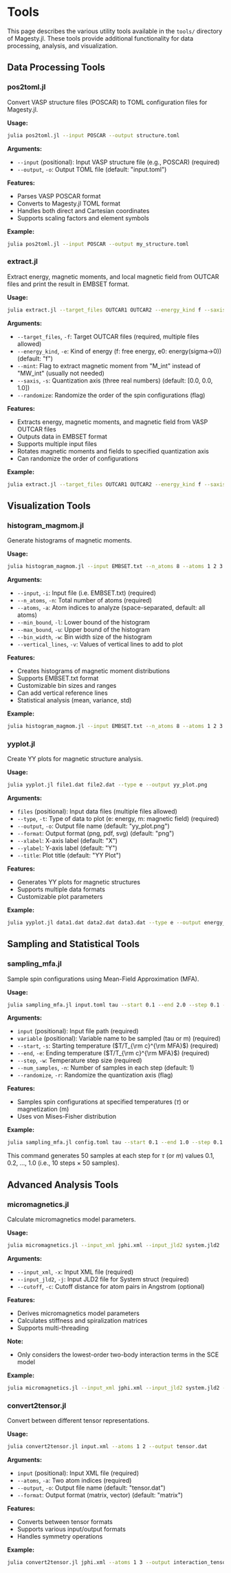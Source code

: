 # Tools

This page describes the various utility tools available in the `tools/` directory of Magesty.jl. These tools provide additional functionality for data processing, analysis, and visualization.

## Data Processing Tools

### pos2toml.jl
Convert VASP structure files (POSCAR) to TOML configuration files for Magesty.jl.

**Usage:**
```bash
julia pos2toml.jl --input POSCAR --output structure.toml
```

**Arguments:**
- `--input` (positional): Input VASP structure file (e.g., POSCAR) (required)
- `--output`, `-o`: Output TOML file (default: "input.toml")

**Features:**
- Parses VASP POSCAR format
- Converts to Magesty.jl TOML format
- Handles both direct and Cartesian coordinates
- Supports scaling factors and element symbols

**Example:**
```bash
julia pos2toml.jl --input POSCAR --output my_structure.toml
```

### extract.jl
Extract energy, magnetic moments, and local magnetic field from OUTCAR files and print the result in EMBSET format.

**Usage:**
```bash
julia extract.jl --target_files OUTCAR1 OUTCAR2 --energy_kind f --saxis 0 0 1
```

**Arguments:**
- `--target_files`, `-f`: Target OUTCAR files (required, multiple files allowed)
- `--energy_kind`, `-e`: Kind of energy (f: free energy, e0: energy(sigma->0)) (default: "f")
- `--mint`: Flag to extract magnetic moment from "M_int" instead of "MW_int" (usually not needed)
- `--saxis`, `-s`: Quantization axis (three real numbers) (default: [0.0, 0.0, 1.0])
- `--randomize`: Randomize the order of the spin configurations (flag)

**Features:**
- Extracts energy, magnetic moments, and magnetic field from VASP OUTCAR files
- Outputs data in EMBSET format
- Supports multiple input files
- Rotates magnetic moments and fields to specified quantization axis
- Can randomize the order of configurations

**Example:**
```bash
julia extract.jl --target_files OUTCAR1 OUTCAR2 --energy_kind f --saxis 1 0 0 --randomize
```

## Visualization Tools

### histogram_magmom.jl
Generate histograms of magnetic moments.

**Usage:**
```bash
julia histogram_magmom.jl --input EMBSET.txt --n_atoms 8 --atoms 1 2 3 4
```

**Arguments:**
- `--input`, `-i`: Input file (i.e. EMBSET.txt) (required)
- `--n_atoms`, `-n`: Total number of atoms (required)
- `--atoms`, `-a`: Atom indices to analyze (space-separated, default: all atoms)
- `--min_bound`, `-l`: Lower bound of the histogram
- `--max_bound`, `-u`: Upper bound of the histogram
- `--bin_width`, `-w`: Bin width size of the histogram
- `--vertical_lines`, `-v`: Values of vertical lines to add to plot

**Features:**
- Creates histograms of magnetic moment distributions
- Supports EMBSET.txt format
- Customizable bin sizes and ranges
- Can add vertical reference lines
- Statistical analysis (mean, variance, std)

**Example:**
```bash
julia histogram_magmom.jl --input EMBSET.txt --n_atoms 8 --atoms 1 2 3 4 --bin_width 0.1
```

### yyplot.jl
Create YY plots for magnetic structure analysis.

**Usage:**
```bash
julia yyplot.jl file1.dat file2.dat --type e --output yy_plot.png
```

**Arguments:**
- `files` (positional): Input data files (multiple files allowed)
- `--type`, `-t`: Type of data to plot (e: energy, m: magnetic field) (required)
- `--output`, `-o`: Output file name (default: "yy_plot.png")
- `--format`: Output format (png, pdf, svg) (default: "png")
- `--xlabel`: X-axis label (default: "X")
- `--ylabel`: Y-axis label (default: "Y")
- `--title`: Plot title (default: "YY Plot")

**Features:**
- Generates YY plots for magnetic structures
- Supports multiple data formats
- Customizable plot parameters

**Example:**
```bash
julia yyplot.jl data1.dat data2.dat data3.dat --type e --output energy_yy.png
```

## Sampling and Statistical Tools

### sampling_mfa.jl
Sample spin configurations using Mean-Field Approximation (MFA).

**Usage:**
```bash
julia sampling_mfa.jl input.toml tau --start 0.1 --end 2.0 --step 0.1 --num_samples 100
```

**Arguments:**
- `input` (positional): Input file path (required)
- `variable` (positional): Variable name to be sampled (tau or m) (required)
 - `--start`, `-s`: Starting temperature ($T/T_{\rm c}^{\rm MFA}$) (required)
 - `--end`, `-e`: Ending temperature ($T/T_{\rm c}^{\rm MFA}$) (required)
- `--step`, `-w`: Temperature step size (required)
- `--num_samples`, `-n`: Number of samples in each step (default: 1)
- `--randomize`, `-r`: Randomize the quantization axis (flag)

**Features:**
- Samples spin configurations at specified temperatures ($\tau$) or magnetization (m)
- Uses von Mises-Fisher distribution

**Example:**
```bash
julia sampling_mfa.jl config.toml tau --start 0.1 --end 1.0 --step 0.1 --num_samples 50 --randomize
```

This command generates 50 samples at each step for $\tau$ (or $m$) values 0.1, 0.2, ..., 1.0 (i.e., 10 steps × 50 samples).

## Advanced Analysis Tools

### micromagnetics.jl
Calculate micromagnetics model parameters.

**Usage:**
```bash
julia micromagnetics.jl --input_xml jphi.xml --input_jld2 system.jld2
```

**Arguments:**
- `--input_xml`, `-x`: Input XML file (required)
- `--input_jld2`, `-j`: Input JLD2 file for System struct (required)
- `--cutoff`, `-c`: Cutoff distance for atom pairs in Angstrom (optional)

**Features:**
- Derives micromagnetics model parameters
- Calculates stiffness and spiralization matrices
- Supports multi-threading

**Note:**
- Only considers the lowest-order two-body interaction terms in the SCE model

**Example:**
```bash
julia micromagnetics.jl --input_xml jphi.xml --input_jld2 system.jld2 --cutoff 5.0
```

### convert2tensor.jl
Convert between different tensor representations.

**Usage:**
```bash
julia convert2tensor.jl input.xml --atoms 1 2 --output tensor.dat
```

**Arguments:**
- `input` (positional): Input XML file (required)
- `--atoms`, `-a`: Two atom indices (required)
- `--output`, `-o`: Output file name (default: "tensor.dat")
- `--format`: Output format (matrix, vector) (default: "matrix")

**Features:**
- Converts between tensor formats
- Supports various input/output formats
- Handles symmetry operations

**Example:**
```bash
julia convert2tensor.jl jphi.xml --atoms 1 3 --output interaction_tensor.dat
```
